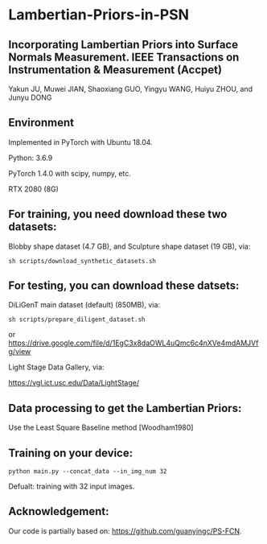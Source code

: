# Lambertian-Priors-in-PSN

## Incorporating Lambertian Priors into Surface Normals Measurement. IEEE Transactions on Instrumentation & Measurement (Accpet)
Yakun JU, Muwei JIAN, Shaoxiang GUO, Yingyu WANG, Huiyu ZHOU, and Junyu DONG

## Environment

Implemented in PyTorch with Ubuntu 18.04.

Python: 3.6.9 

PyTorch 1.4.0 with scipy, numpy, etc.

RTX 2080 (8G)

## For training, you need download these two datasets:
Blobby shape dataset (4.7 GB), and Sculpture shape dataset (19 GB), via: 

```shell
sh scripts/download_synthetic_datasets.sh
```
## For testing, you can download these datsets:

DiLiGenT main dataset (default) (850MB), via:
```shell
sh scripts/prepare_diligent_dataset.sh  
```
or   https://drive.google.com/file/d/1EgC3x8daOWL4uQmc6c4nXVe4mdAMJVfg/view

Light Stage Data Gallery, via:

https://vgl.ict.usc.edu/Data/LightStage/

## Data processing to get the Lambertian Priors:

Use the Least Square Baseline method [Woodham1980]


## Training on your device:
```shell
python main.py --concat_data --in_img_num 32
```
Defualt: training with 32 input images.




## Acknowledgement:

Our code is partially based on: https://github.com/guanyingc/PS-FCN.
